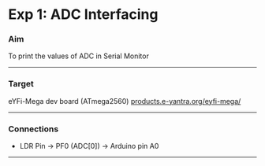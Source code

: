 # Exp 1: ADC Interfacing

### Aim

To print the values of ADC in Serial Monitor

---

### Target

eYFi-Mega dev board (ATmega2560) [products.e-yantra.org/eyfi-mega/](products.e-yantra.org/eyfi-mega/)

---

### Connections

- LDR Pin    ->   PF0 (ADC[0])    ->     Arduino pin A0

---